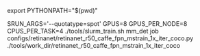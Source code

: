 export PYTHONPATH="$(pwd)"

SRUN_ARGS='--quotatype=spot' GPUS=8  GPUS_PER_NODE=8  CPUS_PER_TASK=4  ./tools/slurm_train.sh mm_det job configs/retinanet/retinanet_r50_caffe_fpn_mstrain_1x_iter_coco.py ./tools/work_dir/retinanet_r50_caffe_fpn_mstrain_1x_iter_coco
